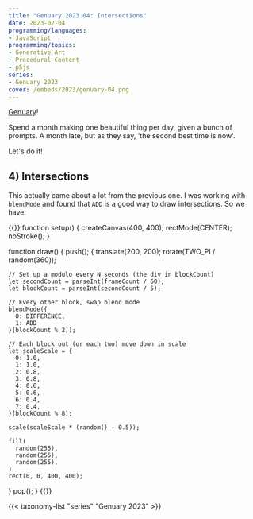 ```yaml
---
title: "Genuary 2023.04: Intersections"
date: 2023-02-04
programming/languages:
- JavaScript
programming/topics:
- Generative Art
- Procedural Content
- p5js
series:
- Genuary 2023
cover: /embeds/2023/genuary-04.png
---
```

[Genuary](https://genuary.art/)! 

Spend a month making one beautiful thing per day, given a bunch of prompts. A month late, but as they say, 'the second best time is now'.  

Let's do it!

## 4) Intersections

<!--more-->

This actually came about a lot from the previous one. I was working with `blendMode` and found that `ADD` is a good way to draw intersections. So we have:

{{<p5js width="400" height="420">}}
function setup() {
  createCanvas(400, 400);
  rectMode(CENTER);
  noStroke();
}

function draw() {
  push();
  {
    translate(200, 200);
    rotate(TWO_PI / random(360));
    
    // Set up a modulo every N seconds (the div in blockCount)
    let secondCount = parseInt(frameCount / 60);
    let blockCount = parseInt(secondCount / 5);
    
    // Every other block, swap blend mode
    blendMode({
      0: DIFFERENCE,
      1: ADD
    }[blockCount % 2]);
    
    // Each block out (or each two) move down in scale
    let scaleScale = {
      0: 1.0,
      1: 1.0,
      2: 0.8,
      3: 0.8,
      4: 0.6,
      5: 0.6,
      6: 0.4,
      7: 0.4,
    }[blockCount % 8];
    
    scale(scaleScale * (random() - 0.5));

    fill(
      random(255),
      random(255),
      random(255),
    )
    rect(0, 0, 400, 400);
  }
  pop();
}
{{</p5js>}}


{{< taxonomy-list "series" "Genuary 2023" >}}
